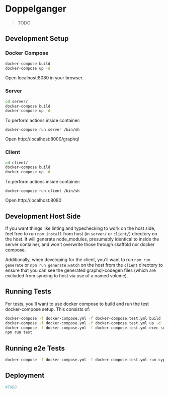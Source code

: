 # Doppelganger
> TODO

## Development Setup

### Docker Compose

```sh
docker-compose build
docker-compose up -d
```

Open localhost:8080 in your browser.

### Server
```sh
cd server/
docker-compose build
docker-compose up -d
```

To perform actions inside container:
```
docker-compose run server /bin/sh
```

Open http://localhost:8000/graphql


### Client
```sh
cd client/
docker-compose build
docker-compose up -d
```

To perform actions inside container:
```
docker-compose run client /bin/sh
```

Open http://localhost:8080

## Development Host Side

If you want things like linting and typechecking to work on the host side,
feel free to run `npm install` from host (in `server/` or `client/`) directory
on the host.  It will generate node_modules, presumably identical to inside the
server container, and won't overwrite those through skaffold nor docker
compose.

Additionally, when developing for the client, you'll want to run
`npm run generate` or `npm run generate:watch` on the host from the `client`
directory to ensure that you can see the generated graphql-codegen files (which
are excluded from syncing to host via use of a named volume).


## Running Tests
For tests, you'll want to use docker compose to build and run the test docker-compose
setup.  This consists of:

```sh
docker-compose -f docker-compose.yml -f docker-compose.test.yml build
docker-compose -f docker-compose.yml -f docker-compose.test.yml up -d
docker-compose -f docker-compose.yml -f docker-compose.test.yml exec server-test /bin/sh
npm run test
```

## Running e2e Tests

```sh
docker-compose -f docker-compose.yml -f docker-compose.test.yml run cypress cypress run
```

## Deployment
```sh
#TODO
```
